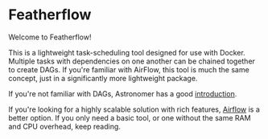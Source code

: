 # Featherflow

Welcome to Featherflow! 

This is a lightweight task-scheduling tool designed for use with Docker. Multiple tasks with dependencies on one another can be chained together to create DAGs. If you're familiar with AirFlow, this tool is much the same concept, just in a significantly more lightweight package. 

If you're not familiar with DAGs, Astronomer has a good [introduction](https://www.astronomer.io/blog/what-exactly-is-a-dag/#:~:text=A%20DAG%20is%20a%20Directed,represent%20an%20almost%20identical%20mechanism). 

If you're looking for a highly scalable solution with rich features, [Airflow](https://airflow.apache.org/) is a better option. If you only need a basic tool, or one without the same RAM and CPU overhead, keep reading. 

